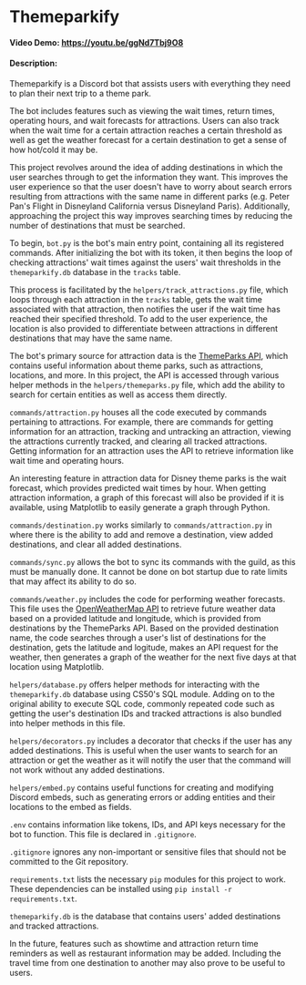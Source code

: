 # Themeparkify
#### Video Demo: https://youtu.be/ggNd7Tbj9O8
#### Description:
Themeparkify is a Discord bot that assists users with everything they need to plan their next trip to a theme park.

The bot includes features such as viewing the wait times, return times, operating hours, and wait forecasts for attractions. Users can also track when the wait time for a certain attraction reaches a certain threshold as well as get the weather forecast for a certain destination to get a sense of how hot/cold it may be.

This project revolves around the idea of adding destinations in which the user searches through to get the information they want. This improves the user experience so that the user doesn't have to worry about search errors resulting from attractions with the same name in different parks (e.g. Peter Pan's Flight in Disneyland California versus Disneyland Paris). Additionally, approaching the project this way improves searching times by reducing the number of destinations that must be searched.

To begin, `bot.py` is the bot's main entry point, containing all its registered commands. After initializing the bot with its token, it then begins the loop of checking attractions' wait times against the users' wait thresholds in the `themeparkify.db` database in the `tracks` table.

This process is facilitated by the `helpers/track_attractions.py` file, which loops through each attraction in the `tracks` table, gets the wait time associated with that attraction, then notifies the user if the wait time has reached their specified threshold. To add to the user experience, the location is also provided to differentiate between attractions in different destinations that may have the same name.

The bot's primary source for attraction data is the [ThemeParks API](https://themeparks.wiki/), which contains useful information about theme parks, such as attractions, locations, and more. In this project, the API is accessed through various helper methods in the `helpers/themeparks.py` file, which add the ability to search for certain entities as well as access them directly.

`commands/attraction.py` houses all the code executed by commands pertaining to attractions. For example, there are commands for getting information for an attraction, tracking and untracking an attraction, viewing the attractions currently tracked, and clearing all tracked attractions. Getting information for an attraction uses the API to retrieve information like wait time and operating hours.

An interesting feature in attraction data for Disney theme parks is the wait forecast, which provides predicted wait times by hour. When getting attraction information, a graph of this forecast will also be provided if it is available, using Matplotlib to easily generate a graph through Python.

`commands/destination.py` works similarly to `commands/attraction.py` in where there is the ability to add and remove a destination, view added destinations, and clear all added destinations.

`commands/sync.py` allows the bot to sync its commands with the guild, as this must be manually done. It cannot be done on bot startup due to rate limits that may affect its ability to do so.

`commands/weather.py` includes the code for performing weather forecasts. This file uses the [OpenWeatherMap API](https://openweathermap.org/api) to retrieve future weather data based on a provided latitude and longitude, which is provided from destinations by the ThemeParks API. Based on the provided destination name, the code searches through a user's list of destinations for the destination, gets the latitude and logitude, makes an API request for the weather, then generates a graph of the weather for the next five days at that location using Matplotlib.

`helpers/database.py` offers helper methods for interacting with the `themeparkify.db` database using CS50's SQL module. Adding on to the original ability to execute SQL code, commonly repeated code such as getting the user's destination IDs and tracked attractions is also bundled into helper methods in this file.

`helpers/decorators.py` includes a decorator that checks if the user has any added destinations. This is useful when the user wants to search for an attraction or get the weather as it will notify the user that the command will not work without any added destinations.

`helpers/embed.py` contains useful functions for creating and modifying Discord embeds, such as generating errors or adding entities and their locations to the embed as fields.

`.env` contains information like tokens, IDs, and API keys necessary for the bot to function. This file is declared in `.gitignore`.

`.gitignore` ignores any non-important or sensitive files that should not be committed to the Git repository.

`requirements.txt` lists the necessary `pip` modules for this project to work. These dependencies can be installed using `pip install -r requirements.txt`.

`themeparkify.db` is the database that contains users' added destinations and tracked attractions.

In the future, features such as showtime and attraction return time reminders as well as restaurant information may be added. Including the travel time from one destination to another may also prove to be useful to users.
